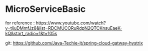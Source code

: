 # MicroServiceBasic


for reference : 
https://www.youtube.com/watch?v=tljuDMmfJz8&list=RDCMUCORuRdpN2QTCKnsuEaeK-kQ&start_radio=1&t=105s


git:
https://github.com/Java-Techie-jt/spring-cloud-gatway-hystrix
